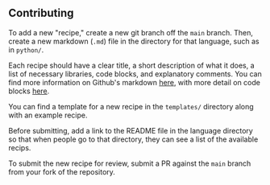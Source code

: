 ## Contributing

To add a new "recipe," create a new git branch off the `main` branch. Then, create a new markdown (`.md`) file in the directory for that language, such as in `python/`.  

Each recipe should have a clear title, a short description of what it does, a list of necessary libraries, code blocks, and explanatory comments. You can find more information on Github's markdown [here](https://docs.github.com/en/free-pro-team@latest/github/writing-on-github/basic-writing-and-formatting-syntax), with more detail on code blocks [here](https://docs.github.com/en/free-pro-team@latest/github/writing-on-github/creating-and-highlighting-code-blocks).

You can find a template for a new recipe in the `templates/` directory along with an example recipe.

Before submitting, add a link to the README file in the language directory so that when people go to that directory, they can see a list of the available recips. 

To submit the new recipe for review, submit a PR against the `main` branch from your fork of the repository. 

